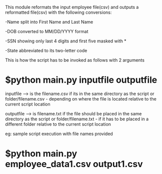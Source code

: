 This module reformats the input employee file(csv) and outputs a reformatted file(csv)
with the following conversions:


-Name split into First Name and Last Name


-DOB converted to MM/DD/YYYY format


-SSN showing only last 4 digits and first five masked with *


-State abbreviated to its two-letter code

This is how the script has to be invoked as follows with 2 arguments

# $python main.py inputfile outputfile

inputfile --> is the filename.csv if its in the same directory as the script
or folder/filename.csv - depending on where the file is located relative to the current script location

outputfile --> is filename.txt if the file should be placed in the same directory as the script
or folder/filename.txt - if it has to be placed in a different folder relative to the current script location

eg: sample script execution with file names provided
# $python main.py employee_data1.csv output1.csv
